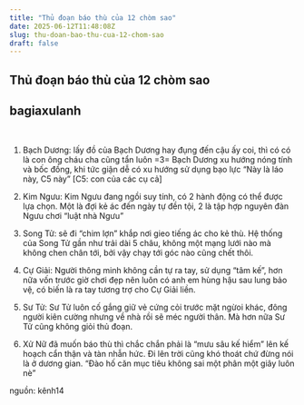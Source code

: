 ```yaml
---
title: "Thủ đoạn báo thù của 12 chòm sao"
date: 2025-06-12T11:48:08Z
slug: thu-doan-bao-thu-cua-12-chom-sao
draft: false
---
```


## Thủ đoạn báo thù của 12 chòm sao

## bagiaxulanh

​ 
 
 1. Bạch Dương: lấy đồ của Bạch Dương hay đụng đến cậu ấy coi, thì có có là con ông cháu cha cũng tẩn luôn =3= Bạch Dương xu hướng nóng tính và bốc đồng, khi tức giận dễ có xu hướng sử dụng bạo lực “Này là láo này, C5 này” [C5: con của các cụ cả]
 
2. Kim Ngưu: Kim Ngưu đang ngồi suy tính, có 2 hành động có thể được lựa chọn. Một là đợi kẻ ác đến ngày tự đền tội,
2 là tập hợp nguyên đàn Ngưu chơi “luật nhà Ngưu”
 
3. Song Tử: sẽ đi “chim lợn” khắp nơi gieo tiếng ác cho kẻ thù. Hệ thống của Song Tử gần như trải dài 5 châu, không một mạng lưới nào mà không chen chân tới, bởi vậy chạy tới góc nào cũng chết thôi.
 
4. Cự Giải: Người thông minh không cần tự ra tay, sử dụng “tâm kế”, hơn nữa vốn trước giờ chơi đẹp nên luôn có anh em hùng hậu sau lung bảo vệ, có biến là ra tay tương trợ cho Cự Giải liền.
 
5. Sư Tử: Sư Tử luôn cố gắng giữ vẻ cứng cỏi trước mặt ngừoi khác, đông người kiên cường nhưng về nhà rồi sẽ méc người thân. Mà hơn nữa Sư Tử cũng không giỏi thủ đoạn.
 
6. Xử Nữ đã muốn báo thù thì chắc chắn phải là “mưu sâu kế hiểm” lên kế hoạch cẩn thận và tàn nhẫn hức. Đi lên trời cũng khó thoát chứ đừng nói là ở dương gian. “Đào hố căn mục tiêu không sai một phân một giây luôn nè”
 
 
nguồn: kênh14